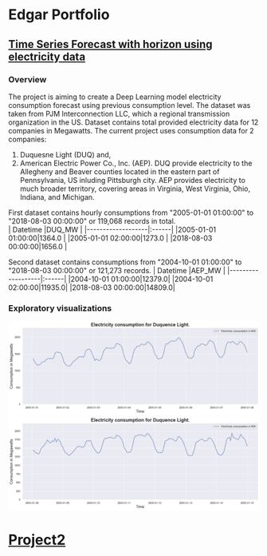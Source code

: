 # Edgar Portfolio


## [Time Series Forecast with horizon using electricity data](https://github.com/edgarkhachatryan/ExampleProjects/tree/master/ElectricityForecastWithTimeHorizon)

### Overview
The project is aiming to create a Deep Learning model electricity consumption forecast using previous consumption level. The dataset was taken from PJM Interconnection LLC, which a regional transmission organization in the US. Dataset contains total provided electricity data for 12 companies in Megawatts. The current project uses consumption data for 2 companies:
1. Duquesne Light (DUQ) and,
2. American Electric Power Co., Inc. (AEP).
DUQ provide electricity to the Allegheny and Beaver counties located in the eastern part of Pennsylvania, US inluding Pittsburgh city. AEP provides electricity to much broader territory, covering areas in Virginia, West Virginia, Ohio, Indiana, and Michigan.

First dataset contains hourly consumptions from "2005-01-01 01:00:00" to "2018-08-03 00:00:00" or 119,068 records in total.  
|     Datetime      |DUQ_MW |
|-------------------|:------|
|2005-01-01 01:00:00|1364.0 |
|2005-01-01 02:00:00|1273.0 |
|2018-08-03 00:00:00|1656.0 |
 
Second dataset contains consumptions from "2004-10-01 01:00:00" to "2018-08-03 00:00:00" or 121,273  records.
|     Datetime      |AEP_MW |
|-------------------|:------|
|2004-10-01 01:00:00|12379.0|
|2004-10-01 02:00:00|11935.0|
|2018-08-03 00:00:00|14809.0|

### Exploratory visualizations
![Duquesne Light Electricity consumption 1st week.](/images/DUQ_cons1.png)
![Duquesne Light Electricity consumption 2nd week.](/images/DUQ_cons2.png)


# [Project2]()

